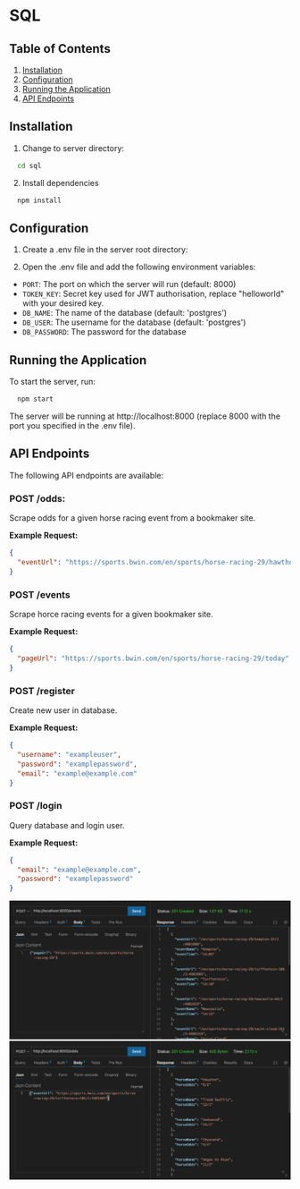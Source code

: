 # SQL

## Table of Contents

1. [Installation](#installation)
2. [Configuration](#configuration)
3. [Running the Application](#running-the-application)
4. [API Endpoints](#api-endpoints)

## Installation

1. Change to server directory:

```bash
  cd sql
```

2. Install dependencies

```bash
  npm install
```

## Configuration

1. Create a .env file in the server root directory:

2. Open the .env file and add the following environment variables:

- `PORT`: The port on which the server will run (default: 8000)
- `TOKEN_KEY`: Secret key used for JWT authorisation, replace "helloworld" with your desired key.
- `DB_NAME`: The name of the database (default: 'postgres')
- `DB_USER`: The username for the database (default: 'postgres')
- `DB_PASSWORD`: The password for the database

## Running the Application

To start the server, run:

```bash
  npm start
```

The server will be running at http://localhost:8000 (replace 8000 with the port you specified in the .env file).

## API Endpoints

The following API endpoints are available:

### POST /odds:

Scrape odds for a given horse racing event from a bookmaker site.

**Example Request:**

```json
{
  "eventUrl": "https://sports.bwin.com/en/sports/horse-racing-29/hawthorne-246/2:4991436"
}
```

### POST /events

Scrape horce racing events for a given bookmaker site.

**Example Request:**

```json
{
  "pageUrl": "https://sports.bwin.com/en/sports/horse-racing-29/today"
}
```

### POST /register

Create new user in database.

**Example Request:**

```json
{
  "username": "exampleuser",
  "password": "examplepassword",
  "email": "example@example.com"
}
```

### POST /login

Query database and login user.

**Example Request:**

```json
{
  "email": "example@example.com",
  "password": "examplepassword"
}
```

<p align="center">
  <img src="../../client/src/assets/endpoint1.png"  width= 1000/>
   <img src="../../client/src/assets/endpoint2.png"width= 1000 />
</p>
